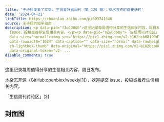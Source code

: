 ```yaml
---
title: '王诗翔发表了文章: 生信爱好者周刊（第 120 期）：技术写作的首要诀窍'
date: '2024-04-21'
linkTitle: https://zhuanlan.zhihu.com/p/693741646
source: 王诗翔的知乎动态
description: <p data-pid="f3oCOUGE">这里记录每周值得分享的生信相关内容，周日发布。</p><p data-pid="zjSqXVDm">本杂志开源（GitHub:openbiox/weekly[1]），欢迎提交
  issue，投稿或推荐生信相关内容。</p><p data-pid="sZwCdoQy">「生信周刊讨论区」[2]</p><h2>封面图</h2><p data-pid="uUQQwyEY"></p><figure
  data-size="normal"><img src="https://pic1.zhimg.com/v2-e162bcb08199d78535e87aca0c86d760_1440w.jpg"
  data-rawwidth="1024" data-caption="" data-size="normal" data-rawheight="1024" class="origin_image
  zh-lightbox-thumb" data-original="https://pic1.zhimg.com/v2-e162bcb08199d78535e87aca0c86d760_r.jpg"
  data-original-token="v2- ...
disable_comments: true
---
```

<p data-pid="f3oCOUGE">这里记录每周值得分享的生信相关内容，周日发布。</p><p data-pid="zjSqXVDm">本杂志开源（GitHub:openbiox/weekly[1]），欢迎提交 issue，投稿或推荐生信相关内容。</p><p data-pid="sZwCdoQy">「生信周刊讨论区」[2]</p><h2>封面图</h2><p data-pid="uUQQwyEY"></p><figure data-size="normal"><img src="https://pic1.zhimg.com/v2-e162bcb08199d78535e87aca0c86d760_1440w.jpg" data-rawwidth="1024" data-caption="" data-size="normal" data-rawheight="1024" class="origin_image zh-lightbox-thumb" data-original="https://pic1.zhimg.com/v2-e162bcb08199d78535e87aca0c86d760_r.jpg" data-original-token="v2- ...